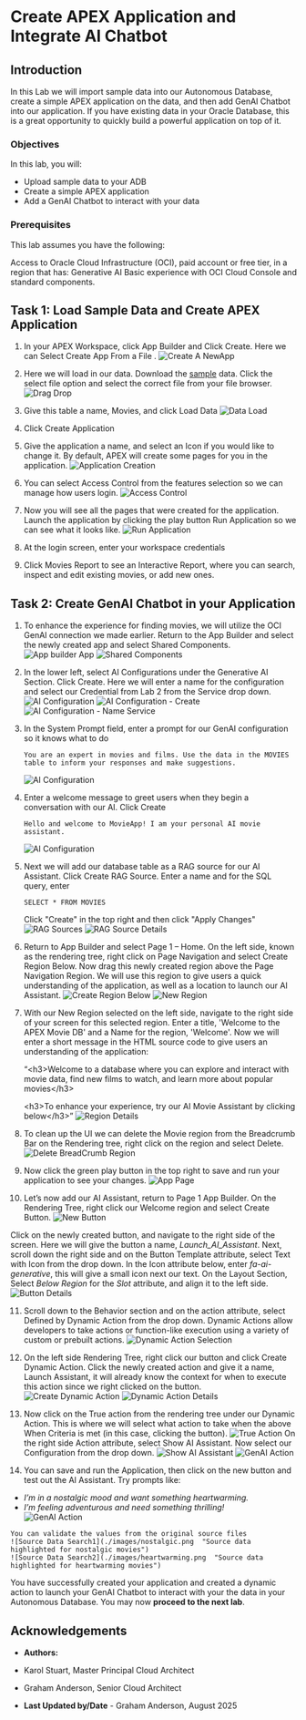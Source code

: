 # Create APEX Application and Integrate AI Chatbot

## Introduction

In this Lab we will import sample data into our Autonomous Database, create a simple APEX application on the data, and then add GenAI Chatbot into our application. If you have existing data in your Oracle Database, this is a great opportunity to quickly build a powerful application on top of it.

### Objectives

In this lab, you will:
* Upload sample data to your ADB
* Create a simple APEX application
* Add a GenAI Chatbot to interact with your data

### Prerequisites

This lab assumes you have the following:

Access to Oracle Cloud Infrastructure (OCI), paid account or free tier, in a region that has:
Generative AI
Basic experience with OCI Cloud Console and standard components.

## Task 1: Load Sample Data and Create APEX Application

1. In your APEX Workspace, click App Builder and Click Create. Here we can Select Create App From a File . 
    ![Create A NewApp](./images/create_a_new_app.png  "Create a new APEX application")

2. Here we will load in our data. Download the [sample](./datasets/movies_sample.csv) data. Click the select file option and select the correct file from your file browser. 
    ![Drag Drop](./images/drag_drop.png  "Drag and drop CSV file to load sample data into APEX")

3. Give this table a name, Movies, and click Load Data
    ![Data Load](./images/data_load.png  "Load sample Movies table into APEX")

4. Click Create Application 

5. Give the application a name, and select an Icon if you would like to change it. By default, APEX will create some pages for you in the application.
    ![Application Creation](./images/application_creation.png  "Configure application name and icon")

6. You can select Access Control from the features selection so we can manage how users login.
    ![Access Control](./images/access_control.png  "Set access control and user login options for the app")

7. Now you will see all the pages that were created for the application. Launch the application by clicking the play button Run Application so we can see what it looks like.
    ![Run Application](./images/run_application.png  "Launch the APEX application to view created pages")

8. At the login screen, enter your workspace credentials 

9. Click Movies Report to see an Interactive Report, where you can search, inspect and edit existing movies, or add new ones. 

## Task 2: Create GenAI Chatbot in your Application

1. To enhance the experience for finding movies, we will utilize the OCI GenAI connection we made earlier. Return to the App Builder and select the newly created app and select Shared Components.
    ![App builder App](./images/app_builder_app.png  "Access the application in App Builder")
    ![Shared Components](./images/app_shared_components.png  "Access shared components for the application")    

2. In the lower left, select AI Configurations under the Generative AI Section. Click Create. Here we will enter a name for the configuration and select our Credential from Lab 2 from the Service drop down. 
    ![AI Configuration ](./images/ai_configurations.png  "View AI configurations in the APEX app")
    ![AI Configuration - Create](./images/ai_configurations_create.png  "Create a new AI configuration")
    ![AI Configuration - Name Service](./images/ai_configurations_name_service.png  "Name the AI configuration and select the AI service")

3. In the System Prompt field, enter a prompt for our GenAI configuration so it knows what to do 
    ```
    You are an expert in movies and films. Use the data in the MOVIES table to inform your responses and make suggestions.
    ```
    ![AI Configuration](./images/ai_configuration.png  "System prompt configuration for the AI Assistant")

4. Enter a welcome message to greet users when they begin a conversation with our AI. Click Create
    ```
    Hello and welcome to MovieApp! I am your personal AI movie assistant.
    ```
    ![AI Configuration](./images/welcome_message.png  "Set welcome message for AI chatbot")

5. Next we will add our database table as a RAG source for our AI Assistant. Click Create RAG Source. Enter a name and for the SQL query, enter
    ```
    SELECT * FROM MOVIES
    ```
    Click "Create" in the top right and then click "Apply Changes"
    ![RAG Sources](./images/create_rag.png  "Create RAG source from Movies table")
    ![RAG Source Details](./images/rag_source_details.png  "Details of the RAG source configuration")

6. Return to App Builder and select Page 1 – Home. On the left side, known as the rendering tree, right click on Page Navigation and select Create Region Below. Now drag this newly created region above the Page Navigation Region. We will use this region to give users a quick understanding of the application, as well as a location to launch our AI Assistant.
    ![Create Region Below](./images/create_region_below.png  "Create a new region below Page Navigation")
    ![New Region](./images/new_region.png  "Drag the newly created region above the Page Navigation")

7. With our New Region selected on the left side, navigate to the right side of your screen for this selected region.  Enter a title, 'Welcome to the APEX Movie DB' and a Name for the region, 'Welcome'. Now we will enter a short message in the HTML source code to give users an understanding of the application:  
    
    “&lt;h3&gt;Welcome to a database where you can explore and interact with movie data, find new films to watch, and learn more about popular movies&lt;/h3&gt; 

    &lt;h3&gt;To enhance your experience, try our AI Movie Assistant by clicking below&lt;/h3&gt;”
    ![Region Details](./images/region_details.png  "Enter title and HTML content for new region")

8. To clean up the UI we can delete the Movie region from the Breadcrumb Bar on the Rendering tree, right click on the region and select Delete.
    ![Delete BreadCrumb Region](./images/delete_bread_crumb_region.png  "Delete Movie region from breadcrumb bar")    

9. Now click the green play button in the top right to save and run your application to see your changes.
    ![App Page](./images/app_page.png  "The application page and layout")   

10. Let’s now add our AI Assistant, return to Page 1 App Builder. On the Rendering Tree, right click our Welcome region and select Create Button. 
    ![New Button](./images/new_button.png  "Create a button in the Welcome region to launch AI assistant")

Click on the newly created button, and navigate to the right side of the screen. Here we will give the button a name, _Launch_AI_Assistant_. Next, scroll down the right side and on the Button Template attribute, select Text with Icon from the drop down. In the Icon attribute below, enter _fa-ai-generative_, this will give a small icon next our text. On the Layout Section, Select _Below Region_ for the _Slot_ attribute, and align it to the left side.
    ![Button Details](./images/button_details.png  "Configure button details and icon for AI assistant launch")

11. Scroll down to the Behavior section and on the action attribute, select Defined by Dynamic Action from the drop down. Dynamic Actions allow developers to take actions or function-like execution using a variety of custom or prebuilt actions.
    ![Dynamic Action Selection](./images/dynamic_action_selection.png  "Select dynamic action for button behavior")

12. On the left side Rendering Tree, right click our button and click Create Dynamic Action. Click the newly created action and give it a name, Launch Assistant, it will already know the context for when to execute this action since we right clicked on the button.
    ![Create Dynamic Action](./images/create_dynamic_action.png  "Create dynamic action for button click")
    ![Dynamic Action Details](./images/dynamic_action_details.png  "Configure dynamic action properties")

13. Now click on the True action from the rendering tree under our Dynamic Action. This is where we will select what action to take when the above When Criteria is met (in this case, clicking the button). 
    ![True Action](./images/true_action.png  "Configure True action for dynamic action")
On the right side Action attribute, select Show AI Assistant. Now select our Configuration from the drop down.
    ![Show AI Assistant](./images/show_ai_assistant.png  "Show AI Assistant action configuration")
    ![GenAI Action](./images/gen_ai_action.png  "Run GenAI action for the AI assistant")

14. You can save and run the Application, then click on the new button and test out the AI Assistant. Try prompts like:
   - *I’m in a nostalgic mood and want something heartwarming.*  
   - *I’m feeling adventurous and need something thrilling!*  
    ![GenAI Action](./images/results.png  "AI assistant response results")           

    You can validate the values from the original source files 
    ![Source Data Search1](./images/nostalgic.png  "Source data highlighted for nostalgic movies")
    ![Source Data Search2](./images/heartwarming.png  "Source data highlighted for heartwarming movies")

You have successfully created your application and created a dynamic action to launch your GenAI Chatbot to interact with your the data in your Autonomous Database. You may now **proceed to the next lab**.

## Acknowledgements

* **Authors:**
* Karol Stuart, Master Principal Cloud Architect 
* Graham Anderson, Senior Cloud Architect 

* **Last Updated by/Date** - Graham Anderson, August 2025
